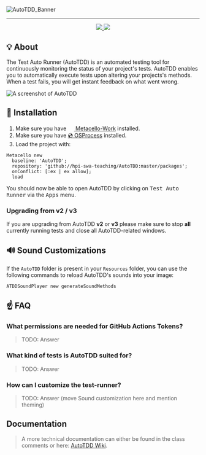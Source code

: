 ![AutoTDD_Banner](https://user-images.githubusercontent.com/58258541/126001012-dac234d9-e242-4ac0-86d1-0b227f237321.png)

---

<p align="center">
  <a href="https://github.com/hpi-swa-teaching/AutoTDD/actions">
    <img src="https://github.com/hpi-swa-teaching/AutoTDD/workflows/CI/badge.svg?branch=dev" />
  </a>
  <a href="https://coveralls.io/github/hpi-swa-teaching/AutoTDD?branch=dev">
    <img src="https://coveralls.io/repos/github/hpi-swa-teaching/AutoTDD/badge.svg?branch=dev" />
  </a>
</p>

## 💡 About

The Test Auto Runner (AutoTDD) is an automated testing tool for continuously monitoring the status of your project's tests. AutoTDD enables you to automatically execute tests upon altering your projects's methods. When a test fails, you will get instant feedback on what went wrong.

![A screenshot of AutoTDD](https://i.imgur.com/EuCCRDX.png)

## 💾 Installation
  
1. Make sure you have [<img src="https://squeak.de/static/img/favicon.png" width="16" height="16"> Metacello-Work](https://github.com/Metacello/metacello) installed.
2. Make sure you have [💿 OSProcess](http://wiki.squeak.org/squeak/708) installed.
3. Load the project with:

```smalltalk
Metacello new
  baseline: 'AutoTDD';
  repository: 'github://hpi-swa-teaching/AutoTDD:master/packages';
  onConflict: [:ex | ex allow];
  load
```

You should now be able to open AutoTDD by clicking on <kbd>Test Auto Runner</kbd> via the <kbd>Apps</kbd> menu.

### Upgrading from v2 / v3

If you are upgrading from AutoTDD **v2** or **v3** please make sure to stop **all** currently running tests and close all AutoTDD-related windows.

## 🔊 Sound Customizations

If the `AutoTDD` folder is present in your `Resources` folder, you can use the following commands to reload AutoTDD's sounds into your image:

```smalltalk
ATDDSoundPlayer new generateSoundMethods
```

## ☝️ FAQ

### What permissions are needed for GitHub Actions Tokens?

> TODO: Answer

### What kind of tests is AutoTDD suited for?

> TODO: Answer

### How can I customize the test-runner?

> TODO: Answer (move Sound customization here and mention theming)

## Documentation

> A more technical documentation can either be found in the class comments or here: [AutoTDD Wiki](https://github.com/hpi-swa-teaching/AutoTDD/wiki).
